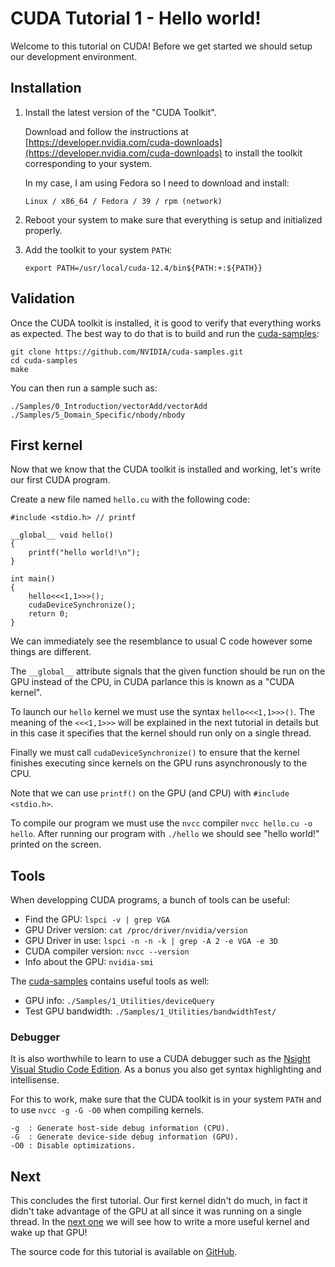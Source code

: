 # CUDA Tutorial 1 - Hello world!

Welcome to this tutorial on CUDA! Before we get started we should setup our development environment.

## Installation
1. Install the latest version of the "CUDA Toolkit".

    Download and follow the instructions at
    [https://developer.nvidia.com/cuda-downloads](https://developer.nvidia.com/cuda-downloads) to install the toolkit corresponding to your system.

    In my case, I am using Fedora so I need to download and install:

    `Linux / x86_64 / Fedora / 39 / rpm (network)`

2. Reboot your system to make sure that everything is setup and initialized properly.

3. Add the toolkit to your system `PATH`:

    `export PATH=/usr/local/cuda-12.4/bin${PATH:+:${PATH}}`

## Validation
Once the CUDA toolkit is installed, it is good to verify that everything works as expected. The best way to do that is to build and run the [cuda-samples](https://github.com/NVIDIA/cuda-samples):
```
git clone https://github.com/NVIDIA/cuda-samples.git
cd cuda-samples
make
```

You can then run a sample such as:
```
./Samples/0_Introduction/vectorAdd/vectorAdd
./Samples/5_Domain_Specific/nbody/nbody
```

## First kernel
Now that we know that the CUDA toolkit is installed and working, let's write our first CUDA program.

Create a new file named `hello.cu` with the following code:
```CUDA
#include <stdio.h> // printf

__global__ void hello()
{
    printf("hello world!\n");
}

int main()
{
    hello<<<1,1>>>();
    cudaDeviceSynchronize();
    return 0;
}
```

We can immediately see the resemblance to usual C code however some things are different.

The `__global__` attribute signals that the given function should be run on the GPU instead of the CPU, in CUDA parlance this is known as a "CUDA kernel".

To launch our `hello` kernel we must use the syntax `hello<<<1,1>>>()`.
The meaning of the `<<<1,1>>>` will be explained in the next tutorial in details but in this case it specifies that the kernel should run only on a single thread.

Finally we must call `cudaDeviceSynchronize()` to ensure that the kernel finishes executing since kernels on the GPU runs asynchronously to the CPU.

Note that we can use `printf()` on the GPU (and CPU) with `#include <stdio.h>`.

To compile our program we must use the `nvcc` compiler `nvcc hello.cu -o hello`.
After running our program with `./hello` we should see "hello world!" printed on the screen.

## Tools
When developping CUDA programs, a bunch of tools can be useful:

- Find the GPU: `lspci -v | grep VGA`
- GPU Driver version: `cat /proc/driver/nvidia/version`
- GPU Driver in use: `lspci -n -n -k | grep -A 2 -e VGA -e 3D`
- CUDA compiler version: `nvcc --version`
- Info about the GPU: `nvidia-smi`

The [cuda-samples](https://github.com/NVIDIA/cuda-samples) contains useful tools as well:

- GPU info: `./Samples/1_Utilities/deviceQuery`
- Test GPU bandwidth: `./Samples/1_Utilities/bandwidthTest/`

### Debugger
It is also worthwhile to learn to use a CUDA debugger such as the [Nsight Visual Studio Code Edition](https://marketplace.visualstudio.com/items?itemName=NVIDIA.nsight-vscode-edition).
As a bonus you also get syntax highlighting and intellisense.

For this to work, make sure that the CUDA toolkit is in your system `PATH` and to use `nvcc -g -G -O0` when compiling kernels.
```
-g  : Generate host-side debug information (CPU).
-G  : Generate device-side debug information (GPU). 
-O0 : Disable optimizations.
```

## Next
This concludes the first tutorial.
Our first kernel didn't do much, in fact it didn't take advantage of the GPU at all since it was running on a single thread.
In the [next one]({{root}}blog/cuda_basic_kernel.html) we will see how to write a more useful kernel and wake up that GPU!

The source code for this tutorial is available on [GitHub](https://github.com/kevenv/cuda_exercises/tree/master/hello).
